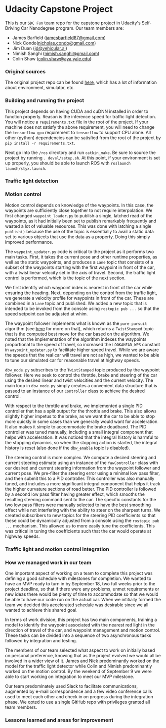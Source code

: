# Udacity Capstone Project 

This is our `SDC Fun` team repo for the capstone project in Udacity's Self-Driving Car Nanodegree 
program.  Our team members are:

 * James Barfield (jamesbarfield87@gmail.com)
 * Nick Condo(nicholas.condo@gmail.com)
 * Jim Duan (jd@vehicular.ai)
 * Nimish Sanghi (nimish.sanghi@gmail.com)
 * Colin Shaw (colin.shaw@aya.yale.edu)



### Original sources

The original project repo can be found [here](https://github.com/udacity/CarND-Capstone), 
which has a lot of information about environment, simulator, etc.



### Building and running the project

This project depends on having CUDA and cuDNN installed in order to function
properly.  Reason is the inference speed for traffic light detection.  You will
notice a `requirements.txt` file in the root of the project.  If your machine does
not satisfy the above requirement, you will need to change the `tensorflow-gpu`
requirement to `tensorflow` to support CPU alone.  All other (python) dependencies
can be satisfied from the root of the project by `pip install -r requirements.txt`.  

Next go into the `/ros` directory and run `catkin_make`.  Be sure to source the 
project by running `. devel/setup.sh`.  At this point, if your environment is set 
up properly, you should be able to launch ROS with `roslaunch launch/styx.launch`.



### Traffic light detection



### Motion control

Motion control depends on knowledge of the waypoints.  In this case, the waypoints
are sufficiently close together to not require interpolation.  We first changed
`waypoint_loader.py` to publish a single, latched read of the waypoints, as 
it had initially been set to publish remarkably frequently and wasted a lot of
valuable resources.  This was done with latching a single `publish()` because 
the use of the topic is essentially to avail a static data set to various objects
that use the data as a property.  Doing this simply improved performance.

The `waypoint_updater.py` code is critical to the project as it performs two main 
tasks.  First, it takes the current pose and other runtime properties, as well
as the static waypoints, and produces a `Lane` topic that consists of a subset of 
the waypoints starting with the first waypoint in front of the car, with a twist 
linear velocity set in the axis of travel.  Second, the traffic light control 
is performed, which is the topic of the next section.

We first identify which waypoint index is nearest in front of the car while 
ensuring the heading.  Next, depending on the control from the traffic light, we
generate a velocity profile for waypoints in front of the car.  These are 
combined in a `Lane` topic and published.  We added a new topic that is intended 
to be invoked from the console using `rostopic pub ...` so that the speed 
setpoint can be adjusted at whim.  

The waypoint follower implements what is known as the `pure pursuit` algorithm
(see [here](docs/Coulter.pdf) for more on that), which returns a `TwistStamped`
topic that is the computed best move for the car based on the algorithm.  We noted
that the implementation of the algorithm indexes the waypoints proportional to 
the speed of travel, so increased the `LOOKAHEAD_WPS` constant in `waypoint_updater.py`
to facilitate higher speed travel.  While we are aware the speeds that the
real car will travel are not as high, we wanted to be able to tune our simulated
car for reasonable travel at highway speeds.

`dbw_node.py` subscribes to the `TwistStamped` topic produced by the waypoint 
follower.  Here we seek to control the throttle, brake and steering of the 
car using the desired linear and twist velocities and the current velocity.  The 
main loop in `dbw_node.py` simply creates a convenient data structure that is
passed to an instance of our `Controller` class to achieve the desired control.

With respect to the throttle and brake, we implemented a single PID 
controller that has a split output for the throttle and brake.  This also allows
slightly higher impetus to the brake, as we want the car to be able to stop
more quickly in some cases than we generally would want for acceleration.  It 
also makes it simple to accommodate the brake deadband.  The PID controller was
tuned manually, including a small integral component that helps with 
acceleration.  It was noticed that the integral history is harmful to
the stopping dynamics, so when the stopping action is started, the integral 
history is reset (also done if the `dbw_enable` topic is disabled).  

The steering control is more complex.  We compute a desired steering and current 
steering estimate using an instance of the `YawController` class with our 
desired and current steering information from the waypoint follower and current 
pose.  We pre-filter the steering error using a minimal low pass filter, and 
then submit this to a PID controller.  This controller was also manually 
tuned, and includes a more significant integral component that helps it track the
higher curvature sections of road better.  The PID controller is followed by 
a second low pass filter having greater effect, which smooths the resulting 
steering command sent to the car.  The specific constants for the two low pass 
filters were manually selected to have the best smoothing effect while not 
interfering with the ability to steer on the sharpest turns.  We created 
subscribers to new topics for the steering PID coefficients so that these 
could be dynamically adjusted from a console using the `rostopic pub ...` 
mechanism.  This allowed us to more easily tune the coefficients.  This was 
critical in tuning the coefficients such that the car would operate at 
highway speeds.



### Traffic light and motion control integration



### How we managed work in our team

One important aspect of working on a team to complete this project was
defining a good schedule with milestones for completion.  We wanted to
have an MVP ready to turn in by September 18, two full weeks prior to 
the project deadline, so that if there were any problems, unmet
requirements or new ideas there would be plenty of time to accommodate
so that we would be able to have our code run on the actual car.  When
we intitially formed the team we decided this accelerated schedule was 
desirable since we all wanted to achieve this shared goal.

In terms of work division, this project has two main components, training 
a model to identify the waypoint associated with the nearest red light 
in the direction of travel of the car, and waypoint management and motion 
control.  These tasks can be divided into a sequence of two asynchronous 
tasks followed by integration and testing. 

The members of our team selected what aspect to work on initially based
on personal preference, knowing that as the project evolved we would all
be involved in a wider view of it.  James and Nick predominantly worked 
on the model for the traffic light detector while Colin and Nimish 
predominantly worked on the motion control.  By the weekend of September 9
we were able to start working on integration to meet our MVP milestone.

Our team predominately used Slack to facilitate communications, augmented
by e-mail correspondence and a few video conference calls used to meet each
other and check in on progress during the integration phase.  We opted to 
use a single GitHub repo with privileges granted all team members.  



### Lessons learned and areas for improvement

